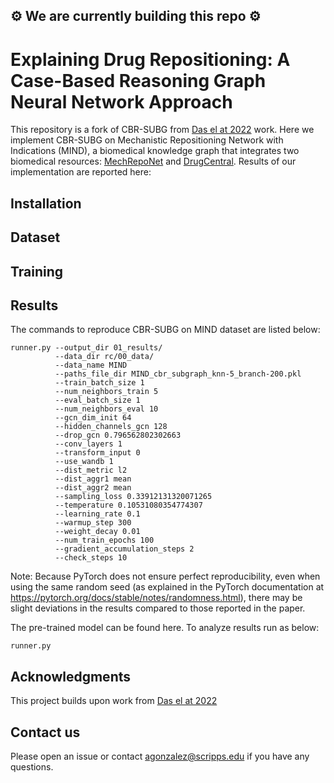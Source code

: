 ##  ⚙️ We are currently building this repo ⚙️

# Explaining Drug Repositioning: A Case-Based Reasoning Graph Neural Network Approach


This repository is a fork of CBR-SUBG from [Das el at 2022](https://github.com/rajarshd/CBR-SUBG) work. Here we implement CBR-SUBG on Mechanistic Repositioning Network with Indications (MIND), a biomedical knowledge graph that integrates two biomedical resources: [MechRepoNet](https://github.com/SuLab/MechRepoNet) and [DrugCentral](https://drugcentral.org/). Results of our implementation are reported here: 

## Installation

## Dataset

## Training

## Results 
The commands to reproduce CBR-SUBG on MIND dataset are listed below: 
```
runner.py --output_dir 01_results/
          --data_dir rc/00_data/
          --data_name MIND
          --paths_file_dir MIND_cbr_subgraph_knn-5_branch-200.pkl
          --train_batch_size 1
          --num_neighbors_train 5
          --eval_batch_size 1
          --num_neighbors_eval 10
          --gcn_dim_init 64
          --hidden_channels_gcn 128
          --drop_gcn 0.796562802302663
          --conv_layers 1
          --transform_input 0
          --use_wandb 1
          --dist_metric l2
          --dist_aggr1 mean
          --dist_aggr2 mean
          --sampling_loss 0.33912131320071265
          --temperature 0.10531080354774307
          --learning_rate 0.1
          --warmup_step 300
          --weight_decay 0.01
          --num_train_epochs 100
          --gradient_accumulation_steps 2
          --check_steps 10
```
Note: Because PyTorch does not ensure perfect reproducibility, even when using the same random seed (as explained in the PyTorch documentation at https://pytorch.org/docs/stable/notes/randomness.html), there may be slight deviations in the results compared to those reported in the paper.

The pre-trained model can be found here. To analyze results run as below:
```
runner.py
```

## Acknowledgments
This project builds upon work from [Das el at 2022](https://github.com/rajarshd/CBR-SUBG)

## Contact us 
Please open an issue or contact agonzalez@scripps.edu if you have any questions.
